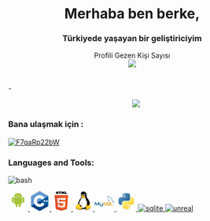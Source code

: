 <h1 align="center">Merhaba ben berke,</h1>
<h3 align="center">Türkiyede yaşayan bir geliştiriciyim</h3>

 <p align="center"> 
Profili Gezen Kişi Sayısı<br>
  
 <img src="https://profile-counter.glitch.me/berkwe/count.svg" />
</p>

<br clear=""/> 
- 

<a href="https://spotify-github-profile.kittinanx.com/api/view.svg?uid=3146ldh2qubli3wjbmgj7atv6hwu&redirect=true"><img width="50%" align="right" src="https://spotify-github-profile.kittinanx.com/api/view.svg?uid=3146ldh2qubli3wjbmgj7atv6hwu&cover_image=true&theme=default&show_offline=true&background_color=1a1111&interchange=true&bar_color=53b14f&bar_color_cover=true"/></a>


<br clear="right"/> 

<h3 align="left">Bana ulaşmak için :</h3>
<p align="left">
<a href="https://discord.gg/Xagnh5aYSy" target="blank"><img align="center" src="https://raw.githubusercontent.com/rahuldkjain/github-profile-readme-generator/master/src/images/icons/Social/discord.svg" alt="F7qaRp22bW" height="30" width="40" /></a>
</p>




<h3 align="left">Languages and Tools:</h3>
<img src="https://www.vectorlogo.zone/logos/gnu_bash/gnu_bash-icon.svg" alt="bash" width="40" height="40"/> <p align="left"> <a href="https://developer.android.com" target="_blank" rel="noreferrer"> <img src="https://raw.githubusercontent.com/devicons/devicon/master/icons/android/android-original-wordmark.svg" alt="android" width="40" height="40"/> </a> <a href="https://www.w3schools.com/cpp/" target="_blank" rel="noreferrer"> <img src="https://raw.githubusercontent.com/devicons/devicon/master/icons/cplusplus/cplusplus-original.svg" alt="cplusplus" width="40" height="40"/> </a> <a href="https://www.w3.org/html/" target="_blank" rel="noreferrer"> <img src="https://raw.githubusercontent.com/devicons/devicon/master/icons/html5/html5-original-wordmark.svg" alt="html5" width="40" height="40"/> </a> <a href="https://www.linux.org/" target="_blank" rel="noreferrer"> <img src="https://raw.githubusercontent.com/devicons/devicon/master/icons/linux/linux-original.svg" alt="linux" width="40" height="40"/> </a> <a href="https://www.mysql.com/" target="_blank" rel="noreferrer"> 
 <img src="https://raw.githubusercontent.com/devicons/devicon/master/icons/mysql/mysql-original-wordmark.svg" alt="mysql" width="40" height="40"/> </a> <a href="https://www.python.org" target="_blank" rel="noreferrer"> <img src="https://raw.githubusercontent.com/devicons/devicon/master/icons/python/python-original.svg" alt="python" width="40" height="40"/> </a> <a href="https://www.sqlite.org/" target="_blank" rel="noreferrer"> <img src="https://www.vectorlogo.zone/logos/sqlite/sqlite-icon.svg" alt="sqlite" width="40" height="40"/> </a> <a href="https://unrealengine.com/" target="_blank" rel="noreferrer"> <img src="https://raw.githubusercontent.com/kenangundogan/fontisto/036b7eca71aab1bef8e6a0518f7329f13ed62f6b/icons/svg/brand/unreal-engine.svg" alt="unreal" width="40" height="40"/> </a> </p>
